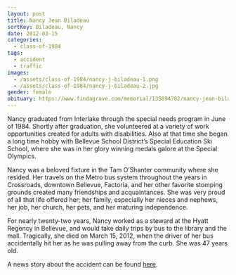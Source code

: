 ```yaml
---
layout: post
title: Nancy Jean Biladeau
sortKey: Biladeau, Nancy
date: 2012-03-15
categories:
  - class-of-1984
tags:
  - accident
  - traffic
images:
  - /assets/class-of-1984/nancy-j-biladeau-1.png
  - /assets/class-of-1984/nancy-j-biladeau-2.jpg
gender: female
obituary: https://www.findagrave.com/memorial/135894782/nancy-jean-biladeau
---
```

Nancy graduated from Interlake through the special needs program in June of 1984. Shortly after graduation, she volunteered at a variety of work opportunities created for adults with disabilities. Also at that time she began a long time hobby with Bellevue School District’s Special Education Ski School, where she was in her glory winning medals galore at the Special Olympics.

Nancy was a beloved fixture in the Tam O’Shanter community where she resided. Her travels on the Metro bus system throughout the years in Crossroads, downtown Bellevue, Factoria, and her other favorite stomping grounds created many friendships and acquaintances. She was very proud of all that life offered her; her family, especially her nieces and nephews, her job, her church, her pets, and her maturing independence.

For nearly twenty-two years, Nancy worked as a steward at the Hyatt Regency in Bellevue, and would take daily trips by bus to the library and the mall. Tragically, she died on March 15, 2012, when the driver of her bus accidentally hit her as he was pulling away from the curb. She was 47 years old. 

A news story about the accident can be found [here](https://www.king5.com/article/news/well-known-bellevue-woman-killed-in-bus-accident/281-330844685).